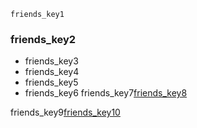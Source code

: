```ngMeta
friends_key1
```
### friends_key2
* friends_key3
* friends_key4
* friends_key5
* friends_key6
friends_key7[friends_key8](wGMcDgsMx_4)


friends_key9[friends_key10](GJ0mAzJ9yTw)
